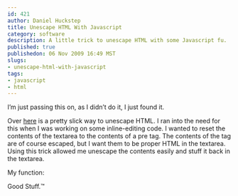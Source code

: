 ```yaml
--- 
id: 421
author: Daniel Huckstep
title: Unescape HTML With Javascript
category: software
description: A little trick to unescape HTML with some Javascript fu.
published: true
publishedon: 06 Nov 2009 16:49 MST
slugs: 
- unescape-html-with-javascript
tags: 
- javascript
- html
---
```

I’m just passing this on, as I didn’t do it, I just found it.

Over [here](http://erlend.oftedal.no/blog/?blogid=14) is a pretty slick
way to unescape HTML. I ran into the need for this when I was working on
some inline-editing code. I wanted to reset the contents of the textarea
to the contents of a pre tag. The contents of the tag are of course
escaped, but I want them to be proper HTML in the textarea. Using this
trick allowed me unescape the contents easily and stuff it back in the
textarea.

My function:

<script type="text/javascript" src="http://gist.github.com/228398.js?file=unescape.js">
</script>
Good Stuff.&trade;